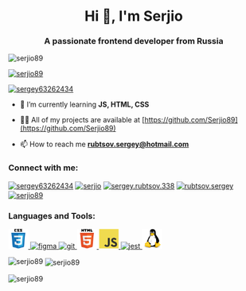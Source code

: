 <h1 align="center">Hi 👋, I'm Serjio</h1>
<h3 align="center">A passionate frontend developer from Russia</h3>

<p align="left"> <img src="https://komarev.com/ghpvc/?username=serjio89&label=Profile%20views&color=0e75b6&style=flat" alt="serjio89" /> </p>

<p align="left"> <a href="https://github.com/ryo-ma/github-profile-trophy"><img src="https://github-profile-trophy.vercel.app/?username=serjio89" alt="serjio89" /></a> </p>

<p align="left"> <a href="https://twitter.com/sergey63262434" target="blank"><img src="https://img.shields.io/twitter/follow/sergey63262434?logo=twitter&style=for-the-badge" alt="sergey63262434" /></a> </p>

- 🌱 I’m currently learning **JS, HTML, CSS**

- 👨‍💻 All of my projects are available at [https://github.com/Serjio89](https://github.com/Serjio89)

- 📫 How to reach me **rubtsov.sergey@hotmail.com**

<h3 align="left">Connect with me:</h3>
<p align="left">
<a href="https://twitter.com/sergey63262434" target="blank"><img align="center" src="https://raw.githubusercontent.com/rahuldkjain/github-profile-readme-generator/master/src/images/icons/Social/twitter.svg" alt="sergey63262434" height="30" width="40" /></a>
<a href="https://stackoverflow.com/users/serjio" target="blank"><img align="center" src="https://raw.githubusercontent.com/rahuldkjain/github-profile-readme-generator/master/src/images/icons/Social/stack-overflow.svg" alt="serjio" height="30" width="40" /></a>
<a href="https://fb.com/sergey.rubtsov.338" target="blank"><img align="center" src="https://raw.githubusercontent.com/rahuldkjain/github-profile-readme-generator/master/src/images/icons/Social/facebook.svg" alt="sergey.rubtsov.338" height="30" width="40" /></a>
<a href="https://instagram.com/rubtsov.sergey" target="blank"><img align="center" src="https://raw.githubusercontent.com/rahuldkjain/github-profile-readme-generator/master/src/images/icons/Social/instagram.svg" alt="rubtsov.sergey" height="30" width="40" /></a>
<a href="https://www.leetcode.com/serjio89" target="blank"><img align="center" src="https://raw.githubusercontent.com/rahuldkjain/github-profile-readme-generator/master/src/images/icons/Social/leet-code.svg" alt="serjio89" height="30" width="40" /></a>
</p>

<h3 align="left">Languages and Tools:</h3>
<p align="left"> <a href="https://www.w3schools.com/css/" target="_blank" rel="noreferrer"> <img src="https://raw.githubusercontent.com/devicons/devicon/master/icons/css3/css3-original-wordmark.svg" alt="css3" width="40" height="40"/> </a> <a href="https://www.figma.com/" target="_blank" rel="noreferrer"> <img src="https://www.vectorlogo.zone/logos/figma/figma-icon.svg" alt="figma" width="40" height="40"/> </a> <a href="https://git-scm.com/" target="_blank" rel="noreferrer"> <img src="https://www.vectorlogo.zone/logos/git-scm/git-scm-icon.svg" alt="git" width="40" height="40"/> </a> <a href="https://www.w3.org/html/" target="_blank" rel="noreferrer"> <img src="https://raw.githubusercontent.com/devicons/devicon/master/icons/html5/html5-original-wordmark.svg" alt="html5" width="40" height="40"/> </a> <a href="https://developer.mozilla.org/en-US/docs/Web/JavaScript" target="_blank" rel="noreferrer"> <img src="https://raw.githubusercontent.com/devicons/devicon/master/icons/javascript/javascript-original.svg" alt="javascript" width="40" height="40"/> </a> <a href="https://jestjs.io" target="_blank" rel="noreferrer"> <img src="https://www.vectorlogo.zone/logos/jestjsio/jestjsio-icon.svg" alt="jest" width="40" height="40"/> </a> <a href="https://www.linux.org/" target="_blank" rel="noreferrer"> <img src="https://raw.githubusercontent.com/devicons/devicon/master/icons/linux/linux-original.svg" alt="linux" width="40" height="40"/> </a> </p>

<p><img align="left" src="https://github-readme-stats.vercel.app/api/top-langs?username=serjio89&show_icons=true&locale=en&layout=compact" alt="serjio89" /></p>

<p>&nbsp;<img align="center" src="https://github-readme-stats.vercel.app/api?username=serjio89&show_icons=true&locale=en" alt="serjio89" /></p>

<p><img align="center" src="https://github-readme-streak-stats.herokuapp.com/?user=serjio89&" alt="serjio89" /></p>

